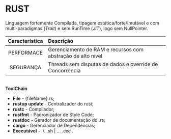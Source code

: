 <h1>RUST</h1>
<p>Linguagem fortemente Compilada, tipagem estática/forte/Imutável e com multi-paradigmas (<i>Trait</i>) e sem RunTime (<i>JIT</i>), logo sem NullPointer.</p>

<b>Característica</b> | <b>Descrição</b>
:---------: | :------
PERFORMACE | Gerenciamento de RAM e recursos com abstração de alto nível
SEGURANÇA | Threads sem disputas de dados e override de Concorrência

<br />
<b>ToolChain</b>
<ul>
  <li><b>File</b> - {fileName}.rs;</li> 
  <li><b>rustup update <stable></b> - Centralizador do rust;</li>
  <li><b>rustc</b> - Compilador;</li>
  <li><b>rustfmt</b> - Padronizador de Style Code;</li>
  <li><b>rustdoc</b> - Gerador de documentação do .rs;</li>
  <li><b>cargo</b> - Gerenciador de Dependências;</li>
  <li><b>Executável</b> - ./...sh   |   ... .exe .</li>
</ul>